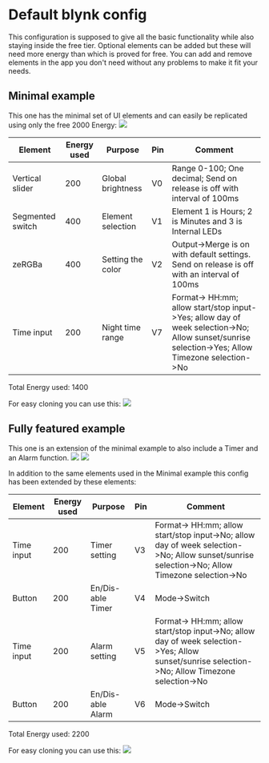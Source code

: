 # Default blynk config
This configuration is supposed to give all the basic functionality while also staying inside the free tier.
Optional elements can be added but these will need more energy than which is proved for free.
You can add and remove elements in the app you don't need without any problems to make it fit your needs.

## Minimal example
This one has the minimal set of UI elements and can easily be replicated using only the free 2000 Energy:
![](https://github.com/florianL21/LED-ClockShelf/blob/master/doc/images/BlynkAppMinimal.jpg)

| Element			| Energy used	| Purpose			| Pin | Comment   |
|-------------------|---------------|-------------------|-----|-----------|
| Vertical slider	| 200			| Global brightness	| V0  | Range 0-100; One decimal; Send on release is off with interval of 100ms|
| Segmented switch	| 400			| Element selection | V1  | Element 1 is Hours; 2 is Minutes and 3 is Internal LEDs|
| zeRGBa			| 400			| Setting the color	| V2  | Output->Merge is on with default settings. Send on release is off with an interval of 100ms|
| Time input		| 200			| Night time range	| V7  | Format-> HH:mm; allow start/stop input->Yes; allow day of week selection->No; Allow sunset/sunrise selection->Yes; Allow Timezone selection->No|

Total Energy used: 1400

For easy cloning you can use this:
![](https://github.com/florianL21/LED-ClockShelf/blob/master/doc/images/BlynkSetupMinimalQR.jpg)

## Fully featured example
This one is an extension of the minimal example to also include a Timer and an Alarm function.
![](https://github.com/florianL21/LED-ClockShelf/blob/master/doc/images/BlynkAppFull_main.jpg)
![](https://github.com/florianL21/LED-ClockShelf/blob/master/doc/images/BlynkAppFull_settings.jpg)

In addition to the same elements used in the Minimal example this config has been extended by these elements:

| Element			| Energy used	| Purpose			| Pin | Comment   |
|-------------------|---------------|-------------------|-----|-----------|
| Time input		| 200			| Timer setting		| V3  | Format-> HH:mm; allow start/stop input->No; allow day of week selection->No; Allow sunset/sunrise selection->No; Allow Timezone selection->No|
| Button			| 200			| En/Dis-able Timer	| V4  | Mode->Switch |
| Time input		| 200			| Alarm setting		| V5  | Format-> HH:mm; allow start/stop input->No; allow day of week selection->Yes; Allow sunset/sunrise selection->No; Allow Timezone selection->No|
| Button			| 200			| En/Dis-able Alarm	| V6  | Mode->Switch |

Total Energy used: 2200

For easy cloning you can use this:
![](https://github.com/florianL21/LED-ClockShelf/blob/master/doc/images/BlynkSetupFullQR.jpg)
